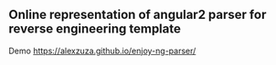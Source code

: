## Online representation of angular2 parser for reverse engineering template 

Demo https://alexzuza.github.io/enjoy-ng-parser/
